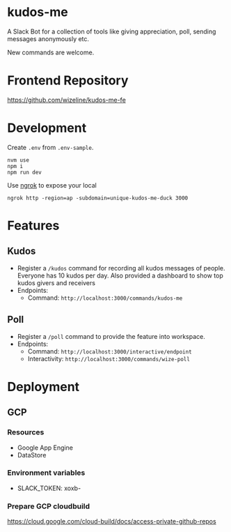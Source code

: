 # kudos-me

A Slack Bot for a collection of tools like giving appreciation, poll, sending messages anonymously etc.

New commands are welcome.

# Frontend Repository

https://github.com/wizeline/kudos-me-fe

# Development

Create `.env` from `.env-sample`.

```
nvm use
npm i
npm run dev
```

Use [ngrok](https://ngrok.com/) to expose your local

```
ngrok http -region=ap -subdomain=unique-kudos-me-duck 3000
```

# Features

## Kudos
- Register a `/kudos` command for recording all kudos messages of people. Everyone has 10 kudos per day. Also provided a dashboard to show top kudos givers and receivers
- Endpoints:
	-  Command: `http://localhost:3000/commands/kudos-me`

## Poll
- Register a `/poll` command to provide the feature into workspace.
- Endpoints:
	- Command: `http://localhost:3000/interactive/endpoint`
	- Interactivity: `http://localhost:3000/commands/wize-poll`


# Deployment
## GCP

### Resources
- Google App Engine
- DataStore

### Environment variables
- SLACK_TOKEN: xoxb-
### Prepare GCP cloudbuild

https://cloud.google.com/cloud-build/docs/access-private-github-repos
